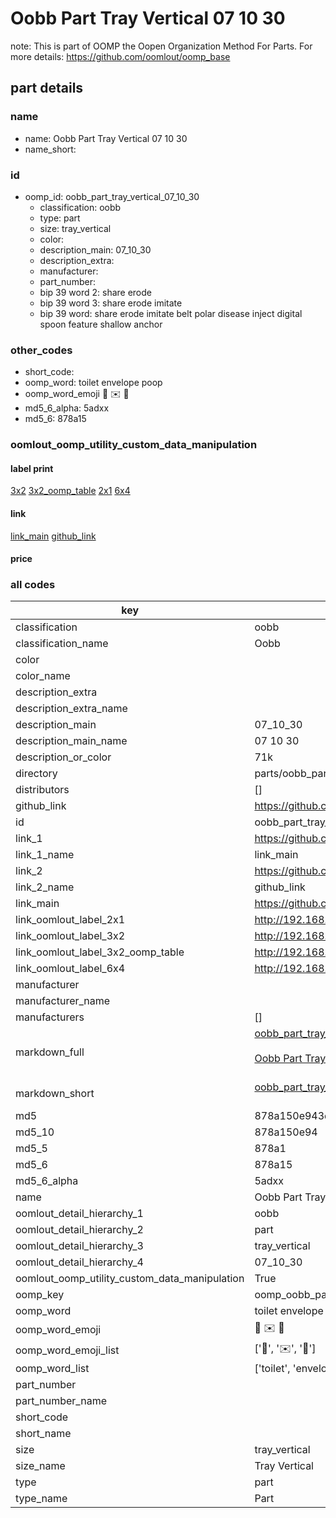 # Oobb Part Tray Vertical 07 10 30  

note: This is part of OOMP the Oopen Organization Method For Parts. For more details: https://github.com/oomlout/oomp_base

##  part details





### name
* name: Oobb Part Tray Vertical 07 10 30
* name_short: 
### id
* oomp_id: oobb_part_tray_vertical_07_10_30
  * classification: oobb
  * type: part
  * size: tray_vertical
  * color: 
  * description_main: 07_10_30
  * description_extra: 
  * manufacturer: 
  * part_number: 
  * bip 39 word 2: share erode
  * bip 39 word 3: share erode imitate
  * bip 39 word: share erode imitate belt polar disease inject digital spoon feature shallow anchor

### other_codes
* short_code: 
* oomp_word: toilet envelope poop
* oomp_word_emoji :toilet: :envelope: :poop:
* md5_6_alpha: 5adxx
* md5_6: 878a15






### oomlout_oomp_utility_custom_data_manipulation
#### label print
[3x2](http://192.168.1.245:1112/?label=oomp%205adxx)
[3x2_oomp_table](http://192.168.1.107:1112/?label=oomp%205adxx)
[2x1](http://192.168.1.242:1112/?label=oomp%205adxx)
[6x4](http://192.168.1.55:1112/?label=oomp%205adxx)    

#### link

[link_main](https://github.com/oomlout/oomlout_oomp_current_version_messy/tree/main/parts/oobb_part_tray_vertical_07_10_30) [github_link](https://github.com/oomlout/oomlout_oomp_part_src/tree/main/parts/oobb_part_tray_vertical_07_10_30)                             

#### price







### all codes 
| key | value |  
| --- | --- |  
| classification | oobb |  
| classification_name | Oobb |  
| color |  |  
| color_name |  |  
| description_extra |  |  
| description_extra_name |  |  
| description_main | 07_10_30 |  
| description_main_name | 07 10 30 |  
| description_or_color | 71k |  
| directory | parts/oobb_part_tray_vertical_07_10_30 |  
| distributors | [] |  
| github_link | https://github.com/oomlout/oomlout_oomp_part_src/tree/main/parts/oobb_part_tray_vertical_07_10_30 |  
| id | oobb_part_tray_vertical_07_10_30 |  
| link_1 | https://github.com/oomlout/oomlout_oomp_current_version_messy/tree/main/parts/oobb_part_tray_vertical_07_10_30 |  
| link_1_name | link_main |  
| link_2 | https://github.com/oomlout/oomlout_oomp_part_src/tree/main/parts/oobb_part_tray_vertical_07_10_30 |  
| link_2_name | github_link |  
| link_main | https://github.com/oomlout/oomlout_oomp_current_version_messy/tree/main/parts/oobb_part_tray_vertical_07_10_30 |  
| link_oomlout_label_2x1 | http://192.168.1.242:1112/?label=oomp%205adxx |  
| link_oomlout_label_3x2 | http://192.168.1.245:1112/?label=oomp%205adxx |  
| link_oomlout_label_3x2_oomp_table | http://192.168.1.107:1112/?label=oomp%205adxx |  
| link_oomlout_label_6x4 | http://192.168.1.55:1112/?label=oomp%205adxx |  
| manufacturer |  |  
| manufacturer_name |  |  
| manufacturers | [] |  
| markdown_full | [oobb_part_tray_vertical_07_10_30](https://github.com/oomlout/oomlout_oomp_current_version_messy/tree/main/parts/oobb_part_tray_vertical_07_10_30)<br>[](https://github.com/oomlout/oomlout_oomp_current_version_messy/tree/main/parts/oobb_part_tray_vertical_07_10_30)<br>[Oobb Part Tray Vertical 07 10 30](https://github.com/oomlout/oomlout_oomp_current_version_messy/tree/main/parts/oobb_part_tray_vertical_07_10_30)<br><br> |  
| markdown_short | [oobb_part_tray_vertical_07_10_30](https://github.com/oomlout/oomlout_oomp_current_version_messy/tree/main/parts/oobb_part_tray_vertical_07_10_30)<br><br> |  
| md5 | 878a150e943dee80fc53b14ee2d32629 |  
| md5_10 | 878a150e94 |  
| md5_5 | 878a1 |  
| md5_6 | 878a15 |  
| md5_6_alpha | 5adxx |  
| name | Oobb Part Tray Vertical 07 10 30 |  
| oomlout_detail_hierarchy_1 | oobb |  
| oomlout_detail_hierarchy_2 | part |  
| oomlout_detail_hierarchy_3 | tray_vertical |  
| oomlout_detail_hierarchy_4 | 07_10_30 |  
| oomlout_oomp_utility_custom_data_manipulation | True |  
| oomp_key | oomp_oobb_part_tray_vertical_07_10_30 |  
| oomp_word | toilet envelope poop |  
| oomp_word_emoji | :toilet: :envelope: :poop: |  
| oomp_word_emoji_list | [':toilet:', ':envelope:', ':poop:'] |  
| oomp_word_list | ['toilet', 'envelope', 'poop'] |  
| part_number |  |  
| part_number_name |  |  
| short_code |  |  
| short_name |  |  
| size | tray_vertical |  
| size_name | Tray Vertical |  
| type | part |  
| type_name | Part |  

